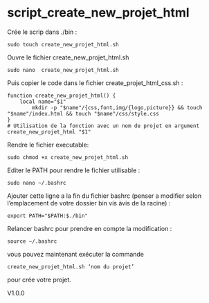 # script_create_new_projet_html

Crée le scrip dans ./bin :

	sudo touch create_new_projet_html.sh 

Ouvre le fichier create_new_projet_html.sh

	sudo nano  create_new_projet_html.sh 

Puis copier le code dans le fichier create_projet_html_css.sh :

	function create_new_projet_html() {
   		local name="$1"  
    		mkdir -p "$name"/{css,font,img/{logo,picture}} && touch "$name"/index.html && touch "$name"/css/style.css
	}
	# Utilisation de la fonction avec un nom de projet en argument
	create_new_projet_html "$1"

Rendre le fichier executable:

	sudo chmod +x create_new_projet_html.sh

Editer le PATH pour rendre le fichier utilisable :
	
	sudo nano ~/.bashrc

Ajouter cette ligne a la fin du fichier bashrc (penser a modifier selon l’emplacement de votre dossier bin vis àvis de la racine) :

	export PATH="$PATH:$./bin"

Relancer bashrc pour prendre en compte la modification :

	source ~/.bashrc


vous pouvez maintenant exécuter la commande 

	create_new_projet_html.sh ‘nom du projet’

pour crée votre projet.

V1.0.0
